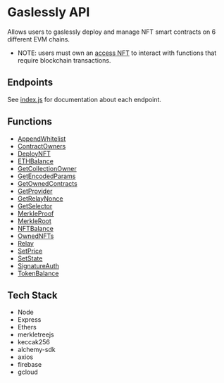 # Gaslessly API
Allows users to gaslessly deploy and manage NFT smart contracts on 6 different EVM chains.
* NOTE: users must own an [access NFT](https://opensea.io/collection/gaslessly) to interact with functions that require blockchain transactions.
## Endpoints
See [index.js](https://github.com/aglawson/GaslesslyAPI/blob/main/index.js) for documentation about each endpoint.
## Functions
* [AppendWhitelist](https://github.com/aglawson/GaslesslyAPI/blob/main/functions/AppendWhitelist.js)
* [ContractOwners](https://github.com/aglawson/GaslesslyAPI/blob/main/functions/ContractOwners.js)
* [DeployNFT](https://github.com/aglawson/GaslesslyAPI/blob/main/functions/DeployNFT.js)
* [ETHBalance](https://github.com/aglawson/GaslesslyAPI/blob/main/functions/ETHBalance.js)
* [GetCollectionOwner](https://github.com/aglawson/GaslesslyAPI/blob/main/functions/GetCollectionOwner.js)
* [GetEncodedParams](https://github.com/aglawson/GaslesslyAPI/blob/main/functions/GetEncodedParams.js)
* [GetOwnedContracts](https://github.com/aglawson/GaslesslyAPI/blob/main/functions/GetOwnedContracts.js)
* [GetProvider](https://github.com/aglawson/GaslesslyAPI/blob/main/functions/GetProvider.js)
* [GetRelayNonce](https://github.com/aglawson/GaslesslyAPI/blob/main/functions/GetRelayNonce.js)
* [GetSelector](https://github.com/aglawson/GaslesslyAPI/blob/main/functions/GetSelector.js)
* [MerkleProof](https://github.com/aglawson/GaslesslyAPI/blob/main/functions/MerkleProof.js)
* [MerkleRoot](https://github.com/aglawson/GaslesslyAPI/blob/main/functions/MerkleRoot.js)
* [NFTBalance](https://github.com/aglawson/GaslesslyAPI/blob/main/functions/NFTBalance.js)
* [OwnedNFTs](https://github.com/aglawson/GaslesslyAPI/blob/main/functions/OwnedNFTs.js)
* [Relay](https://github.com/aglawson/GaslesslyAPI/blob/main/functions/Relay.js)
* [SetPrice](https://github.com/aglawson/GaslesslyAPI/blob/main/functions/SetPrice.js)
* [SetState](https://github.com/aglawson/GaslesslyAPI/blob/main/functions/SetState.js)
* [SignatureAuth](https://github.com/aglawson/GaslesslyAPI/blob/main/functions/SignatureAuth.js)
* [TokenBalance](https://github.com/aglawson/GaslesslyAPI/blob/main/functions/TokenBalance.js)
## Tech Stack
* Node
* Express
* Ethers
* merkletreejs
* keccak256
* alchemy-sdk
* axios
* firebase
* gcloud